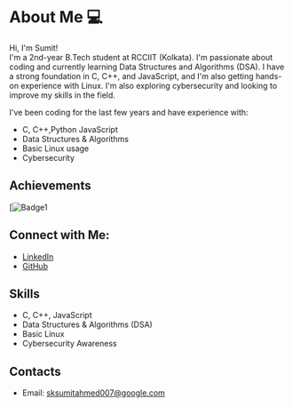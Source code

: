 # About Me 💻

Hi, I'm Sumit!  
I'm a 2nd-year B.Tech student at RCCIIT (Kolkata). I'm passionate about coding and currently learning Data Structures and Algorithms (DSA). I have a strong foundation in C, C++, and JavaScript, and I'm also getting hands-on experience with Linux. I'm also exploring cybersecurity and looking to improve my skills in the field.

I've been coding for the last few years and have experience with:
- C, C++,Python JavaScript
- Data Structures & Algorithms
- Basic Linux usage
- Cybersecurity

## Achievements
[![Badge1](https://img.shields.io/badge](https://www.hackerrank.com/profile/sksumitahmed007))

## Connect with Me:
- [LinkedIn](linkedin.com/in/sk-sumit-ahmed-67a30227b/)
- [GitHub]((https://github.com/sumitahmed))

## Skills
- C, C++, JavaScript
- Data Structures & Algorithms (DSA)
- Basic Linux
- Cybersecurity Awareness

## Contacts
- Email: sksumitahmed007@google.com
